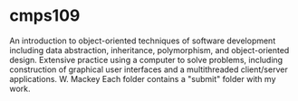 # cmps109
An introduction to object-oriented techniques of software development including data abstraction, inheritance, polymorphism, and object-oriented design. Extensive practice using a computer to solve problems, including construction of graphical user interfaces and a multithreaded client/server applications.  W. Mackey
Each folder contains a "submit" folder with my work.
